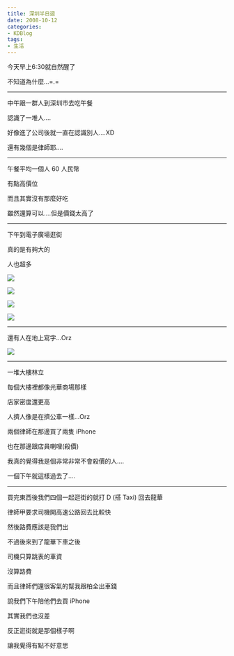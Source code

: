 ```yaml
---
title: 深圳半日遊
date: 2008-10-12
categories:
- KDBlog
tags:
- 生活
---
```

今天早上6:30就自然醒了

不知道為什麼...=.=

---

中午跟一群人到深圳市去吃午餐

認識了一堆人....

好像進了公司後就一直在認識別人....XD

還有幾個是律師耶....

---

午餐平均一個人 60 人民幣

有點高價位

而且其實沒有那麼好吃

雖然還算可以....但是價錢太高了

---

下午到電子廣場逛街

真的是有夠大的

人也超多

![](IMAG0081.jpg)

![](IMAG0082.jpg)

![](IMAG0083.jpg)

![](IMAG0084.jpg)

---

還有人在地上寫字...Orz

![](IMAG0086.jpg)

---

一堆大樓林立

每個大樓裡都像光華商場那樣

店家密度還更高

人擠人像是在擠公車一樣...Orz

兩個律師在那邊買了兩隻 iPhone

也在那邊跟店員喇哩(殺價)

我真的覺得我是個非常非常不會殺價的人....

一個下午就這樣過去了....

---

買完東西後我們四個一起逛街的就打 D (搭 Taxi) 回去龍華

律師甲要求司機開高速公路回去比較快

然後路費應該是我們出

不過後來到了龍華下車之後

司機只算跳表的車資

沒算路費

而且律師們還很客氣的幫我跟柏全出車錢

說我們下午陪他們去買 iPhone

其實我們也沒差

反正逛街就是那個樣子啊

讓我覺得有點不好意思


